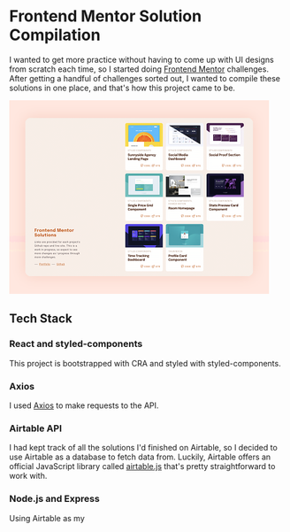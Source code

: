# Frontend Mentor Solution Compilation
I wanted to get more practice without having to come up with UI designs from scratch each time, so I started doing [Frontend Mentor](https://www.frontendmentor.io/) challenges. After getting a handful of challenges sorted out, I wanted to compile these solutions in one place, and that's how this project came to be.


![Frontend Mentor Solution Compilation Preview](https://github.com/msunji/fe-mentor-compilation/blob/main/client/public/fe-mentor-compilation-thumb.png "Frontend Mentor Solution Compilation Preview")


## Tech Stack
### React and styled-components
This project is bootstrapped with CRA and styled with styled-components.

### Axios
I used [Axios](https://axios-http.com/) to make requests to the API. 

### Airtable API
I had kept track of all the solutions I'd finished on Airtable, so I decided to use Airtable as a database to fetch data from. Luckily, Airtable offers an official JavaScript library called [airtable.js](https://github.com/airtable/airtable.js/) that's pretty straightforward to work with.

### Node.js and Express
Using Airtable as my 



